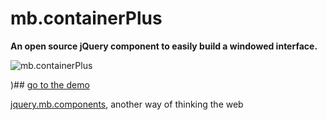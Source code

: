# mb.containerPlus

__An open source jQuery component to easily build a windowed interface.__

![mb.containerPlus](http://pupunzi.com/gitHub/mb.containerPlus.png)

)## [go to the demo](http://pupunzi.com/#mb.components/mb.containerPlus/containerPlus.html)


[jquery.mb.components](http://pupunzi.com/), another way of thinking the web